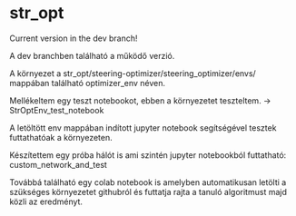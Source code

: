 # str_opt

Current version in the dev branch!

A dev branchben található a működő verzió.

A környezet a str_opt/steering-optimizer/steering_optimizer/envs/ mappában található
optimizer_env néven.

Mellékeltem egy teszt notebookot, ebben a környezetet teszteltem. -> StrOptEnv_test_notebook

A letöltött env mappában indított jupyter notebook segítségével tesztek futtathatóak a környezeten.

Készítettem egy próba hálót is ami szintén jupyter notebookból futtatható: custom_network_and_test

Továbbá található egy colab notebook is amelyben automatikusan letölti a szükséges környezetet githubról és futtatja rajta a tanuló algoritmust majd közli az eredményt.

